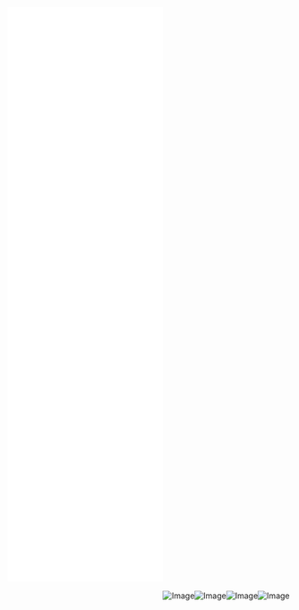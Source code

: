 ![Metrics](/github-metrics.svg)
<!DOCTYPE html>
<html>
<head>
  <style>
    .right-align {
      float: right;
    }
  </style>
</head>
<body>
  <img src="https://telegra.ph/file/8801b23c621ef8f91eb47.png" alt="Image" class="right-align">
  <img src="https://user-images.githubusercontent.com/22963968/190084456-0e077445-abae-4355-8061-5f0830a48d6e.png" alt="Image" class="right-align">
  <img src="https://telegra.ph/file/8c0d4eb758c61746272f8.png" alt="Image" class="right-align">
  <img src="https://telegra.ph/file/5e1b1fce790f90e8b6b88.png" alt="Image" class="right-align">
</body>
</html>




